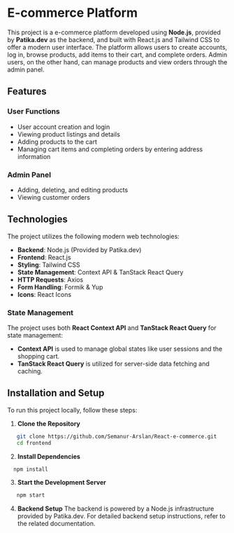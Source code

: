 # E-commerce Platform

This project is a e-commerce platform developed using **Node.js**, provided by **Patika.dev** as the backend, and built with React.js and Tailwind CSS to offer a modern user interface. The platform allows users to create accounts, log in, browse products, add items to their cart, and complete orders. Admin users, on the other hand, can manage products and view orders through the admin panel.

## Features

### User Functions
- User account creation and login
- Viewing product listings and details
- Adding products to the cart
- Managing cart items and completing orders by entering address information

### Admin Panel
- Adding, deleting, and editing products
- Viewing customer orders

## Technologies

The project utilizes the following modern web technologies:

- **Backend**: Node.js (Provided by Patika.dev)
- **Frontend**: React.js
- **Styling**: Tailwind CSS
- **State Management**: Context API & TanStack React Query
- **HTTP Requests**: Axios
- **Form Handling**: Formik & Yup
- **Icons**: React Icons


### State Management
The project uses both **React Context API** and **TanStack React Query** for state management:
- **Context API** is used to manage global states like user sessions and the shopping cart.
- **TanStack React Query** is utilized for server-side data fetching and caching.

## Installation and Setup

To run this project locally, follow these steps:

1. **Clone the Repository**
 ```bash
    git clone https://github.com/Semanur-Arslan/React-e-commerce.git
    cd frontend
 ```
2. **Install Dependencies**
  ```bash
    npm install
  ```

3. **Start the Development Server**
 ```bash
    npm start
 ```
4. **Backend Setup**
   The backend is powered by a Node.js infrastructure provided by Patika.dev. For detailed backend setup instructions, refer to the related documentation.




